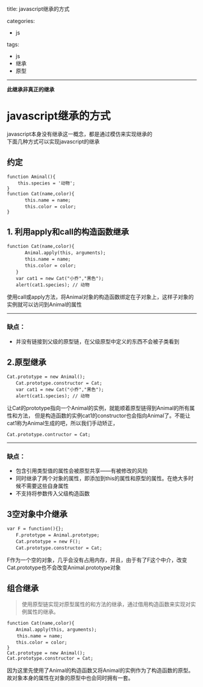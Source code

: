 title: javascript继承的方式

categories:
- js

tags:  
- js
- 继承
- 原型
---


**此继承非真正的继承**
<!-- more -->

# javascript继承的方式
javascript本身没有继承这一概念，都是通过模仿来实现继承的  
下面几种方式可以实现javascript的继承
## 约定

```
function Aminal(){
    this.species = '动物';
}
function Cat(name,color){
　　　　this.name = name;
　　　　this.color = color;
}
```


## 1. 利用apply和call的构造函数继承

```
function Cat(name,color){
　　　　Animal.apply(this, arguments);
　　　　this.name = name;
　　　　this.color = color;
　　}
　　var cat1 = new Cat("小乔","黑色");
　　alert(cat1.species); // 动物
```
使用call或apply方法，将Animal对象的构造函数绑定在子对象上，这样子对象的实例就可以访问到Animal的属性

---
### 缺点：
- 并没有链接到父级的原型链，在父级原型中定义的东西不会被子类看到


## 2.原型继承

```
Cat.prototype = new Animal();
　　Cat.prototype.constructor = Cat;
　　var cat1 = new Cat("小乔","黑色");
　　alert(cat1.species); // 动物
```
让Cat的prototype指向一个Animal的实例，就能顺着原型链得到Animal的所有属性和方法，
但是构造函数的实例cat1的constructor也会指向Animal了。不能让cat1称为Animal生成的吧，所以我们手动矫正，

```
Cat.prototype.contructor = Cat;
```

---
### 缺点：
- 包含引用类型值的属性会被原型共享——有被修改的风险
- 同时继承了两个对象的属性，即添加到this的属性和原型的属性。在绝大多时候不需要这些自身属性
- 不支持将参数传入父级构造函数

## 3空对象中介继承

```
var F = function(){};
　　F.prototype = Animal.prototype;
　　Cat.prototype = new F();
　　Cat.prototype.constructor = Cat;
```
F作为一个空的对象，几乎会没有占用内存，并且，由于有了F这个中介，改变Cat.prototype也不会改变Animal.prototype对象

## 组合继承
> 使用原型链实现对原型属性的和方法的继承，通过借用构造函数来实现对实例属性的继承。

```
function Cat(name,color){
　　Animal.apply(this, arguments);
　  this.name = name;
　　this.color = color;
}
Cat.prototype = new Animal();
Cat.prototype.constructor = Cat;
```
因为这里先使用了Animal的构造函数又将Animal的实例作为了构造函数的原型。故对象本身的属性在对象的原型中也会同时拥有一套。